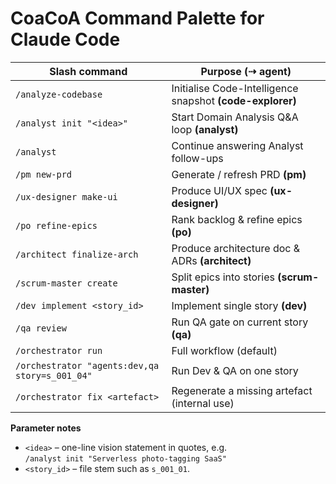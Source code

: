 # CoaCoA Command Palette for Claude Code

| Slash command | Purpose (⇢ agent) |
|---------------|------------------|
| `/analyze-codebase` | Initialise Code-Intelligence snapshot **(code-explorer)** |
| `/analyst init "<idea>"` | Start Domain Analysis Q&A loop **(analyst)** |
| `/analyst` | Continue answering Analyst follow-ups |
| `/pm new-prd` | Generate / refresh PRD **(pm)** |
| `/ux-designer make-ui` | Produce UI/UX spec **(ux-designer)** |
| `/po refine-epics` | Rank backlog & refine epics **(po)** |
| `/architect finalize-arch` | Produce architecture doc & ADRs **(architect)** |
| `/scrum-master create` | Split epics into stories **(scrum-master)** |
| `/dev implement <story_id>` | Implement single story **(dev)** |
| `/qa review` | Run QA gate on current story **(qa)** |
| `/orchestrator run` | Full workflow (default) |
| `/orchestrator "agents:dev,qa story=s_001_04"` | Run Dev & QA on one story |
| `/orchestrator fix <artefact>` | Regenerate a missing artefact (internal use) |

**Parameter notes**

* `<idea>` – one-line vision statement in quotes, e.g.  
  `/analyst init "Serverless photo-tagging SaaS"`
* `<story_id>` – file stem such as `s_001_01`.